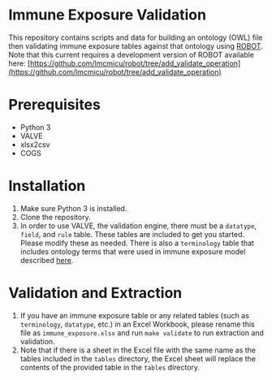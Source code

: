 # Immune Exposure Validation

This repository contains scripts and data for building an ontology (OWL) file then validating immune exposure tables against that ontology using [ROBOT](http://robot.obolibrary.org). Note that this current requires a development version of ROBOT available here: [https://github.com/lmcmicu/robot/tree/add_validate_operation](https://github.com/lmcmicu/robot/tree/add_validate_operation)

# Prerequisites

* Python 3
* VALVE
* xlsx2csv
* COGS

# Installation

1. Make sure Python 3 is installed.
2. Clone the repository.
3. In order to use VALVE, the validation engine, there must be a `datatype`, `field`, and `rule` table. These tables are included to get you started. Please modify these as needed. There is also a `terminology` table that includes ontology terms that were used in immune exposure model described [here](https://academic.oup.com/database/article/doi/10.1093/database/baaa016/5818925). 

# Validation and Extraction
1. If you have an immune exposure table or any related tables (such as `terminology`, `datatype`, etc.) in an Excel Workbook, please rename this file as `immune_exposure.xlsx` and run `make validate` to run extraction and validation. 
2. Note that if there is a sheet in the Excel file with the same name as the tables included in the `tables` directory, the Excel sheet will replace the contents of the provided table in the `tables` directory.
